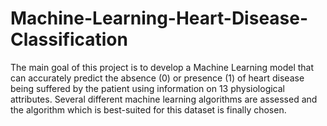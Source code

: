 # Machine-Learning-Heart-Disease-Classification

The main goal of this project is to develop a Machine Learning model that can accurately predict the absence (0) or presence (1) of heart disease being suffered by the patient using information on 13 physiological attributes. Several different machine learning algorithms are assessed and the algorithm which is best-suited for this dataset is finally chosen.
